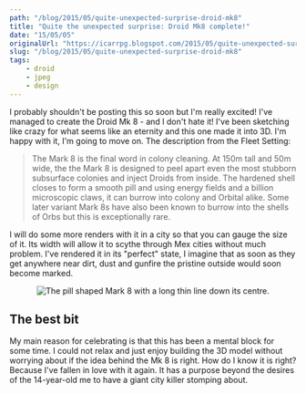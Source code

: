 ```yaml
---
path: "/blog/2015/05/quite-unexpected-surprise-droid-mk8"
title: "Quite the unexpected surprise: Droid Mk8 complete!"
date: "15/05/05"
originalUrl: "https://icarrpg.blogspot.com/2015/05/quite-unexpected-surprise-droid-mk8.html"
slug: "/blog/2015/05/quite-unexpected-surprise-droid-mk8"
tags:
    - droid
    - jpeg
    - design
---
```

I probably shouldn't be posting this so soon but I'm really excited! I've managed to create the Droid Mk 8 - and I don't hate it! I've been sketching like crazy for what seems like an eternity and this one made it into 3D. I'm happy with it, I'm going to move on. The description from the Fleet Setting:  

> The Mark 8 is the final word in colony cleaning. At 150m tall and 50m wide, the the Mark 8 is designed to peel apart even the most stubborn subsurface colonies and inject Droids from inside. The hardened shell closes to form a smooth pill and using energy fields and a billion microscopic claws, it can burrow into colony and Orbital alike. Some later variant Mark 8s have also been known to burrow into the shells of Orbs but this is exceptionally rare.

 I will do some more renders with it in a city so that you can gauge the size of it. Its width will allow it to scythe through Mex cities without much problem. I've rendered it in its "perfect" state, I imagine that as soon as they get anywhere near dirt, dust and gunfire the pristine outside would soon become marked.  <div class="separator" style="clear: both; text-align: center;">![](http://3.bp.blogspot.com/-QN22KFDdE5E/VUkx5SN5KoI/AAAAAAABOcg/Xdthx_Bhgl8/s1600/Mk8-preview.jpg "The pill shaped Mark 8 with a long thin line down its centre.")</div> 

## The best bit

My main reason for celebrating is that this has been a mental block for some time. I could not relax and just enjoy building the 3D model without worrying about if the idea behind the Mk 8 is right. How do I know it is right? Because I've fallen in love with it again. It has a purpose beyond the desires of the 14-year-old me to have a giant city killer stomping about.